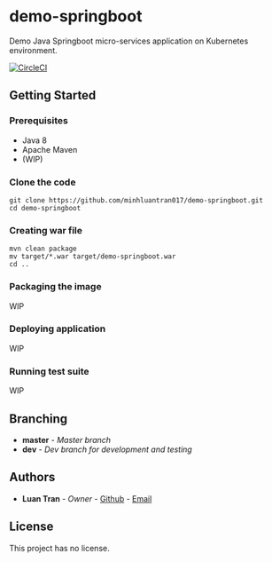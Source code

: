# demo-springboot
Demo Java Springboot micro-services application on Kubernetes environment.

[![CircleCI](https://circleci.com/gh/minhluantran017/demo-springboot.svg?style=svg)](https://circleci.com/gh/minhluantran017/demo-springboot)

## Getting Started

### Prerequisites

* Java 8
* Apache Maven
* (WIP)

### Clone the code

```shell
git clone https://github.com/minhluantran017/demo-springboot.git
cd demo-springboot
```

### Creating war file

```shell
mvn clean package
mv target/*.war target/demo-springboot.war
cd ..
```

### Packaging the image

WIP

### Deploying application

WIP

### Running test suite

WIP

## Branching

* **master** - *Master branch*
* **dev** - *Dev branch for development and testing*

## Authors

* **Luan Tran** - *Owner* - [Github](https://github.com/minhluantran017) - [Email](mailto:minhluantran017@gmail.com)

## License

This project has no license.
